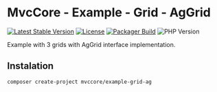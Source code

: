 # MvcCore - Example - Grid - AgGrid

[![Latest Stable Version](https://img.shields.io/badge/Stable-v5.3.0-brightgreen.svg?style=plastic)](https://github.com/mvccore/example-grid-ag/releases)
[![License](https://img.shields.io/badge/License-BSD%203-brightgreen.svg?style=plastic)](https://mvccore.github.io/docs/mvccore/5.0.0/LICENSE.md)
[![Packager Build](https://img.shields.io/badge/Packager%20Build-passing-brightgreen.svg?style=plastic)](https://github.com/mvccore/packager)
![PHP Version](https://img.shields.io/badge/PHP->=5.4-brightgreen.svg?style=plastic)

Example with 3 grids with AgGrid interface implementation.

## Instalation
```shell
composer create-project mvccore/example-grid-ag
```
